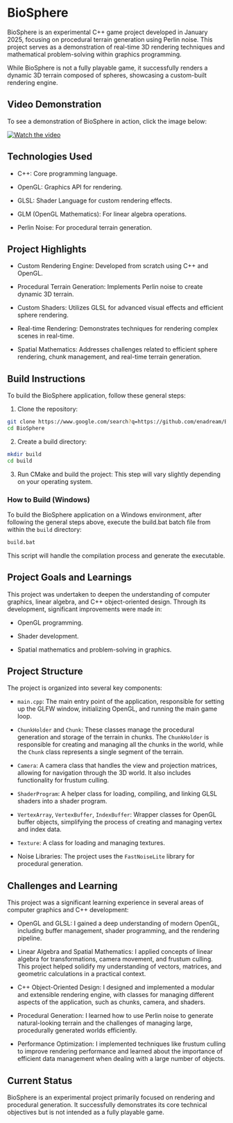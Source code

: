 # BioSphere

BioSphere is an experimental C++ game project developed in January 2025, focusing on procedural terrain generation using Perlin noise. This project serves as a demonstration of real-time 3D rendering techniques and mathematical problem-solving within graphics programming.

While BioSphere is not a fully playable game, it successfully renders a dynamic 3D terrain composed of spheres, showcasing a custom-built rendering engine.

## Video Demonstration

To see a demonstration of BioSphere in action, click the image below:

[![Watch the video](https://i3.ytimg.com/vi/q9NTqszRE6A/maxresdefault.jpg)](https://youtu.be/q9NTqszRE6A)




## Technologies Used

* C++: Core programming language.

* OpenGL: Graphics API for rendering.

* GLSL: Shader Language for custom rendering effects.

* GLM (OpenGL Mathematics): For linear algebra operations.

* Perlin Noise: For procedural terrain generation.

## Project Highlights

* Custom Rendering Engine: Developed from scratch using C++ and OpenGL.

* Procedural Terrain Generation: Implements Perlin noise to create dynamic 3D terrain.

* Custom Shaders: Utilizes GLSL for advanced visual effects and efficient sphere rendering.

* Real-time Rendering: Demonstrates techniques for rendering complex scenes in real-time.

* Spatial Mathematics: Addresses challenges related to efficient sphere rendering, chunk management, and real-time terrain generation.

## Build Instructions

To build the BioSphere application, follow these general steps:

1. Clone the repository:
```bash
git clone https://www.google.com/search?q=https://github.com/enadream/BioSphere.git
cd BioSphere
```

2. Create a build directory:
```bash
mkdir build
cd build
```

3. Run CMake and build the project:
This step will vary slightly depending on your operating system.

### How to Build (Windows)

To build the BioSphere application on a Windows environment, after following the general steps above, execute the build.bat batch file from within the `build` directory:

```bash
build.bat
```

This script will handle the compilation process and generate the executable.

## Project Goals and Learnings

This project was undertaken to deepen the understanding of computer graphics, linear algebra, and C++ object-oriented design. Through its development, significant improvements were made in:

* OpenGL programming.

* Shader development.

* Spatial mathematics and problem-solving in graphics.

## Project Structure

The project is organized into several key components:

* `main.cpp`: The main entry point of the application, responsible for setting up the GLFW window, initializing OpenGL, and running the main game loop.

* `ChunkHolder` and `Chunk`: These classes manage the procedural generation and storage of the terrain in chunks. The `ChunkHolder` is responsible for creating and managing all the chunks in the world, while the `Chunk` class represents a single segment of the terrain.

* `Camera`: A camera class that handles the view and projection matrices, allowing for navigation through the 3D world. It also includes functionality for frustum culling.

* `ShaderProgram`: A helper class for loading, compiling, and linking GLSL shaders into a shader program.

* `VertexArray`, `VertexBuffer`, `IndexBuffer`: Wrapper classes for OpenGL buffer objects, simplifying the process of creating and managing vertex and index data.

* `Texture`: A class for loading and managing textures.

* Noise Libraries: The project uses the `FastNoiseLite` library for procedural generation.

## Challenges and Learning

This project was a significant learning experience in several areas of computer graphics and C++ development:

* OpenGL and GLSL: I gained a deep understanding of modern OpenGL, including buffer management, shader programming, and the rendering pipeline.

* Linear Algebra and Spatial Mathematics: I applied concepts of linear algebra for transformations, camera movement, and frustum culling. This project helped solidify my understanding of vectors, matrices, and geometric calculations in a practical context.

* C++ Object-Oriented Design: I designed and implemented a modular and extensible rendering engine, with classes for managing different aspects of the application, such as chunks, camera, and shaders.

* Procedural Generation: I learned how to use Perlin noise to generate natural-looking terrain and the challenges of managing large, procedurally generated worlds efficiently.

* Performance Optimization: I implemented techniques like frustum culling to improve rendering performance and learned about the importance of efficient data management when dealing with a large number of objects.

## Current Status

BioSphere is an experimental project primarily focused on rendering and procedural generation. It successfully demonstrates its core technical objectives but is not intended as a fully playable game.
